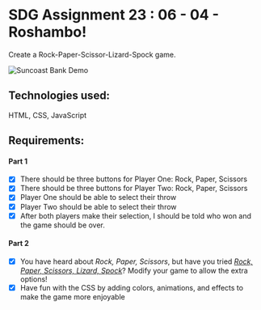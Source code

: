 # SDG Assignment 23 : 06 - 04 - Roshambo!

Create a Rock-Paper-Scissor-Lizard-Spock game.

![Suncoast Bank Demo](https://github.com/codyb23/SDG-GIFS/blob/master/Roshambo.gif)

## Technologies used:
HTML, CSS, JavaScript
## Requirements:

#### Part 1
- [x] There should be three buttons for Player One: Rock, Paper, Scissors
- [x] There should be three buttons for Player Two: Rock, Paper, Scissors
- [x] Player One should be able to select their throw
- [x] Player Two should be able to select their throw
- [x] After both players make their selection, I should be told who won and the game should be over.

#### Part 2
- [x] You have heard about _Rock, Paper, Scissors_, but have you tried
      [_Rock, Paper, Scissors, Lizard, Spock_](https://bigbangtheory.fandom.com/wiki/Rock,_Paper,_Scissors,_Lizard,_Spock)?
      Modify your game to allow the extra options!
- [x] Have fun with the CSS by adding colors, animations, and effects to make the
      game more enjoyable
